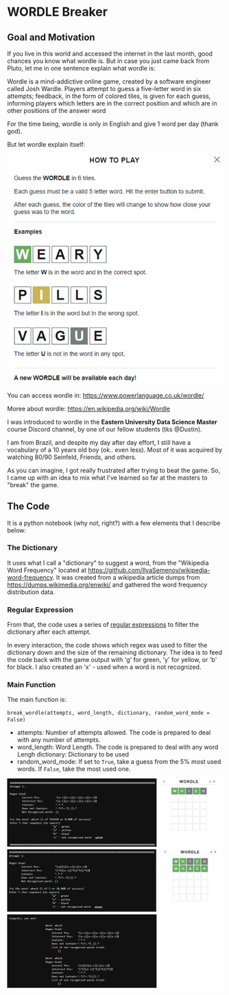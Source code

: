 
# WORDLE Breaker

## Goal and Motivation

If you live in this world and accessed the internet in the last month, good chances you know what wordle is. But in case you just came back from Pluto, let me in one sentence explain what wordle is:

Wordle is a mind-addictive online game, created by a software engineer called Josh Wardle. Players attempt to guess a five-letter word in six attempts; feedback, in the form of colored tiles, is given for each guess, informing players which letters are in the correct position and which are in other positions of the answer word

For the time being, wordle is only in English and give 1 word per day (thank god).

But let wordle explain itself:

![wordle instructions](wordle%20instructions.png)

You can access wordle in: https://www.powerlanguage.co.uk/wordle/

Moree about wordle: https://en.wikipedia.org/wiki/Wordle

I was introduced to wordle in the **Eastern University Data Science Master** course Discord channel, by one of our fellow students (tks @Dustin). 

I am from Brazil, and despite my day after day effort, I still have a vocabulary of a 10 years old boy (ok.. even less). Most of it was acquired by watching 80/90 Seinfeld, Friends, and others.

As you can imagine, I got really frustrated after trying to beat the game. So, I came up with an idea to mix what I've learned so far at the masters to "break" the game.

## The Code

It is a python notebook (why not, right?) with a few elements that I describe below:

### The Dictionary

It uses what I call a "dictionary" to suggest a word, from the "Wikipedia Word Frequency" located at https://github.com/IlyaSemenov/wikipedia-word-frequency.
It was created from a wikipedia article dumps from https://dumps.wikimedia.org/enwiki/ and gathered the word frequency distribution data.

### Regular Expression

From that, the code uses a series of [regular expressions](https://simple.wikipedia.org/wiki/Regular_expression#:~:text=A%20regular%20expression%20%28abbreviated%20regexp,of%20characters%20using%20syntactic%20rules.&text=A%20regular%20expression%20processor%20is,that%20examines%20a%20text%20string.) to filter the dictionary after each attempt. 

In every interaction, the code shows which regex was used to filter the dictionary down and the size of the remaining dictionary. The idea is to feed the code back with the game output with 'g' for green, 'y' for yellow, or 'b' for black. I also created an 'x' - used when a word is not recognized.


### Main Function
The main function is:

    break_wordle(attempts, word_length, dictionary, random_word_mode = False)

 - attempts: Number of attempts allowed. The code is prepared to deal
   with any number of attempts.
 - word_length: Word Length. The code is prepared to deal with any word
   Lengh dictionary: Dictionary to be used
 - random_word_mode: If set to `True`, take a guess from the 5% most
   used words. If `False`, take the most used one.


![game played](all%20attempts.png)

